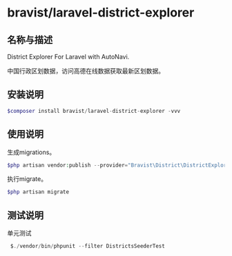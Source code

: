 # bravist/laravel-district-explorer

## 名称与描述

District Explorer For Laravel with AutoNavi. 

中国行政区划数据，访问高德在线数据获取最新区划数据。

## 安装说明

```php
$composer install bravist/laravel-district-explorer -vvv
```

## 使用说明

生成migrations。
```php
$php artisan vendor:publish --provider="Bravist\District\DistrictExplorerServiceProvider"
```

执行migrate。

```php
$php artisan migrate
```

## 测试说明

单元测试

```php
 $./vendor/bin/phpunit --filter DistrictsSeederTest
```
